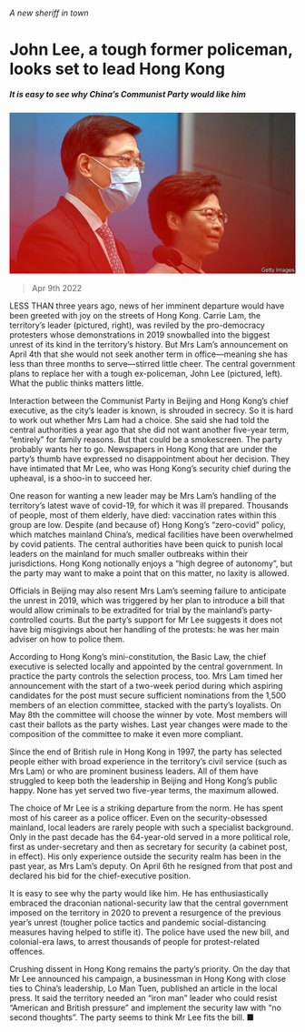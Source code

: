 ###### A new sheriff in town

# John Lee, a tough former policeman, looks set to lead Hong Kong 

##### It is easy to see why China’s Communist Party would like him 

![image](images/20220409_CNP003_0.jpg) 

> Apr 9th 2022 

LESS THAN three years ago, news of her imminent departure would have been greeted with joy on the streets of Hong Kong. Carrie Lam, the territory’s leader (pictured, right), was reviled by the pro-democracy protesters whose demonstrations in 2019 snowballed into the biggest unrest of its kind in the territory’s history. But Mrs Lam’s announcement on April 4th that she would not seek another term in office—meaning she has less than three months to serve—stirred little cheer. The central government plans to replace her with a tough ex-policeman, John Lee (pictured, left). What the public thinks matters little.

Interaction between the Communist Party in Beijing and Hong Kong’s chief executive, as the city’s leader is known, is shrouded in secrecy. So it is hard to work out whether Mrs Lam had a choice. She said she had told the central authorities a year ago that she did not want another five-year term, “entirely” for family reasons. But that could be a smokescreen. The party probably wants her to go. Newspapers in Hong Kong that are under the party’s thumb have expressed no disappointment about her decision. They have intimated that Mr Lee, who was Hong Kong’s security chief during the upheaval, is a shoo-in to succeed her.


One reason for wanting a new leader may be Mrs Lam’s handling of the territory’s latest wave of covid-19, for which it was ill prepared. Thousands of people, most of them elderly, have died: vaccination rates within this group are low. Despite (and because of) Hong Kong’s “zero-covid” policy, which matches mainland China’s, medical facilities have been overwhelmed by covid patients. The central authorities have been quick to punish local leaders on the mainland for much smaller outbreaks within their jurisdictions. Hong Kong notionally enjoys a “high degree of autonomy”, but the party may want to make a point that on this matter, no laxity is allowed.

Officials in Beijing may also resent Mrs Lam’s seeming failure to anticipate the unrest in 2019, which was triggered by her plan to introduce a bill that would allow criminals to be extradited for trial by the mainland’s party-controlled courts. But the party’s support for Mr Lee suggests it does not have big misgivings about her handling of the protests: he was her main adviser on how to police them.

According to Hong Kong’s mini-constitution, the Basic Law, the chief executive is selected locally and appointed by the central government. In practice the party controls the selection process, too. Mrs Lam timed her announcement with the start of a two-week period during which aspiring candidates for the post must secure sufficient nominations from the 1,500 members of an election committee, stacked with the party’s loyalists. On May 8th the committee will choose the winner by vote. Most members will cast their ballots as the party wishes. Last year changes were made to the composition of the committee to make it even more compliant.

Since the end of British rule in Hong Kong in 1997, the party has selected people either with broad experience in the territory’s civil service (such as Mrs Lam) or who are prominent business leaders. All of them have struggled to keep both the leadership in Beijing and Hong Kong’s public happy. None has yet served two five-year terms, the maximum allowed.

The choice of Mr Lee is a striking departure from the norm. He has spent most of his career as a police officer. Even on the security-obsessed mainland, local leaders are rarely people with such a specialist background. Only in the past decade has the 64-year-old served in a more political role, first as under-secretary and then as secretary for security (a cabinet post, in effect). His only experience outside the security realm has been in the past year, as Mrs Lam’s deputy. On April 6th he resigned from that post and declared his bid for the chief-executive position.

It is easy to see why the party would like him. He has enthusiastically embraced the draconian national-security law that the central government imposed on the territory in 2020 to prevent a resurgence of the previous year’s unrest (tougher police tactics and pandemic social-distancing measures having helped to stifle it). The police have used the new bill, and colonial-era laws, to arrest thousands of people for protest-related offences.

Crushing dissent in Hong Kong remains the party’s priority. On the day that Mr Lee announced his campaign, a businessman in Hong Kong with close ties to China’s leadership, Lo Man Tuen, published an article in the local press. It said the territory needed an “iron man” leader who could resist “American and British pressure” and implement the security law with “no second thoughts”. The party seems to think Mr Lee fits the bill. ■

